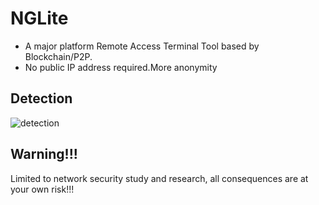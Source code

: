 # NGLite
* A major platform Remote Access Terminal Tool based by Blockchain/P2P.
* No public IP address required.More anonymity

## Detection
![detection](https://raw.githubusercontent.com/Maka8ka/NGLite/main/detection.jpg)

## Warning!!!
Limited to network security study and research, all consequences are at your own risk!!!
